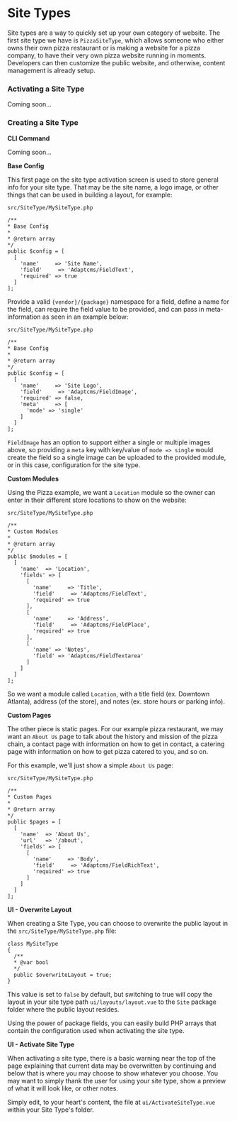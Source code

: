 # Site Types

Site types are a way to quickly set up your own category of website. The first site type we have is `PizzaSiteType`, which allows someone who either owns their own pizza restaurant or is making a website for a pizza company, to have their very own pizza website running in moments. Developers can then customize the public website, and otherwise, content management is already setup.

### Activating a Site Type

Coming soon...

### Creating a Site Type

**CLI Command**

Coming soon...

**Base Config**

This first page on the site type activation screen is used to store general info for your site type. That may be the site name, a logo image, or other things that can be used in building a layout, for example:

```text
src/SiteType/MySiteType.php

/**
* Base Config
*
* @return array
*/
public $config = [
  [
    'name'     => 'Site Name',
    'field'     => 'Adaptcms/FieldText',
    'required' => true
  ]
];
```

Provide a valid `{vendor}/{package}` namespace for a field, define a name for the field, can require the field value to be provided, and can pass in meta-information as seen in an example below:

```text
src/SiteType/MySiteType.php

/**
* Base Config
*
* @return array
*/
public $config = [
  [
    'name'     => 'Site Logo',
    'field'     => 'Adaptcms/FieldImage',
    'required' => false,
    'meta'     => [
      'mode' => 'single'
    ]
  ]
];
```

`FieldImage` has an option to support either a single or multiple images above, so providing a `meta` key with key/value of `mode => single` would create the field so a single image can be uploaded to the provided module, or in this case, configuration for the site type.

**Custom Modules**

Using the Pizza example, we want a `Location` module so the owner can enter in their different store locations to show on the website:

```text
src/SiteType/MySiteType.php

/**
* Custom Modules
*
* @return array
*/
public $modules = [
  [
    'name'  => 'Location',
    'fields' => [
      [
        'name'     => 'Title',
        'field'     => 'Adaptcms/FieldText',
        'required' => true
      ],
      [
        'name'     => 'Address',
        'field'     => 'Adaptcms/FieldPlace',
        'required' => true
      ],
      [
        'name' => 'Notes',
        'field' => 'Adaptcms/FieldTextarea'
      ]
    ]
  ]
];
```

So we want a module called `Location`, with a title field \(ex. Downtown Atlanta\), address \(of the store\), and notes \(ex. store hours or parking info\).

**Custom Pages**

The other piece is static pages. For our example pizza restaurant, we may want an `About Us` page to talk about the history and mission of the pizza chain, a contact page with information on how to get in contact, a catering page with information on how to get pizza catered to you, and so on.

For this example, we'll just show a simple `About Us` page:

```text
src/SiteType/MySiteType.php

/**
* Custom Pages
*
* @return array
*/
public $pages = [
  [
    'name'  => 'About Us',
    'url'   => '/about',
    'fields' => [
      [
        'name'     => 'Body',
        'field'     => 'Adaptcms/FieldRichText',
        'required' => true
      ]
    ]
  ]
];
```

**UI - Overwrite Layout**

When creating a Site Type, you can choose to overwrite the public layout in the `src/SiteType/MySiteType.php` file:

```text
class MySiteType
{
  /**
  * @var bool
  */
  public $overwriteLayout = true;
}
```

This value is set to `false` by default, but switching to true will copy the layout in your site type path `ui/layouts/layout.vue` to the `Site` package folder where the public layout resides.

Using the power of package fields, you can easily build PHP arrays that contain the configuration used when activating the site type.

**UI - Activate Site Type**

When activating a site type, there is a basic warning near the top of the page explaining that current data may be overwritten by continuing and below that is where you may choose to show whatever you choose. You may want to simply thank the user for using your site type, show a preview of what it will look like, or other notes.

Simply edit, to your heart's content, the file at `ui/ActivateSiteType.vue` within your Site Type's folder.

